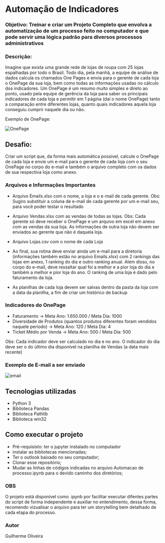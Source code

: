 # Automação de Indicadores

### Objetivo: Treinar e criar um Projeto Completo que envolva a automatização de um processo feito no computador e que pode servir uma lógica padrão para diversos processos administrativos

### Descrição:

  Imagine que exista uma grande rede de lojas de roupa com 25 lojas espalhadas por todo o Brasil.
Todo dia, pela manhã, a equipe de análise de dados calcula os chamados One Pages e envia para o gerente de cada loja o OnePage da sua loja, bem como todas as informações usadas no cálculo dos indicadores.
  Um OnePage é um resumo muito simples e direto ao ponto, usado pela equipe de gerência da loja para saber os principais indicadores de cada loja e permitir em 1 página (daí o nome OnePage) tanto a comparação entre diferentes lojas, quanto quais indicadores aquela loja conseguiu cumprir naquele dia ou não.

Exemplo de OnePage:

![OnePage](https://github.com/guilherme-oliveira935/assets/blob/main/onepage.png)

## Desafio:

Criar um script que, da forma mais automática possível, calcule o OnePage de cada loja e envie um e-mail para o gerente de cada loja com o seu OnePage no corpo do e-mail e também o arquivo completo com os dados de sua respectiva loja como anexo.

### Arquivos e Informações Importantes

- Arquivo Emails.xlsx com o nome, a loja e o e-mail de cada gerente. Obs: Sugiro substituir a coluna de e-mail de cada gerente por um e-mail seu, para você poder testar o resultado

- Arquivo Vendas.xlsx com as vendas de todas as lojas. Obs: Cada gerente só deve receber o OnePage e um arquivo em excel em anexo com as vendas da sua loja. As informações de outra loja não devem ser enviados ao gerente que não é daquela loja.

- Arquivo Lojas.csv com o nome de cada Loja

- Ao final, sua rotina deve enviar ainda um e-mail para a diretoria (informações também estão no arquivo Emails.xlsx) com 2 rankings das lojas em anexo, 1 ranking do dia e outro ranking anual. Além disso, no corpo do e-mail, deve ressaltar qual foi a melhor e a pior loja do dia e também a melhor e pior loja do ano. O ranking de uma loja é dado pelo faturamento da loja.

- As planilhas de cada loja devem ser salvas dentro da pasta da loja com a data da planilha, a fim de criar um histórico de backup

### Indicadores do OnePage

- Faturamento -> Meta Ano: 1.650.000 / Meta Dia: 1000
- Diversidade de Produtos (quantos produtos diferentes foram vendidos naquele período) -> Meta Ano: 120 / Meta Dia: 4
- Ticket Médio por Venda -> Meta Ano: 500 / Meta Dia: 500

Obs: Cada indicador deve ser calculado no dia e no ano. O indicador do dia deve ser o do último dia disponível na planilha de Vendas (a data mais recente)

### Exemplo de E-mail a ser enviado

![email](https://github.com/guilherme-oliveira935/assets/blob/main/email_example.png)

## Tecnologias utilizadas
- Python 3
- Biblioteca Pandas
- Biblioteca Pathlib
- Biblioteca win32

## Como executar o projeto
- Pré-requisisto: ter o jupyter instalado no computador
- instalar as bibliotecas mencionadas;
- Ter o outlook baixado no seu computador;
- Clonar esse repositório;
- Mudar as linhas de códigos indicadas no arquivo Automacao de processo.ipynb para o devido caminho dos diretórios;

### OBS
O projeto está disponível como .ipynb por facilitar executar difentes partes do script de forma independente e auxiliar no entendimento, dessa forma, recomendo vizualisar o arquivo para ter um storytelling bem detalhado de cada etapa do processo.

### Autor
Guilherme Oliveira

